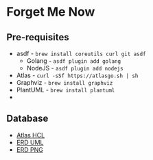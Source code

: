 # Forget Me Now

## Pre-requisites

- asdf - `brew install coreutils curl git asdf`
  - Golang - `asdf plugin add golang`
  - NodeJS - `asdf plugin add nodejs`
- Atlas - `curl -sSf https://atlasgo.sh | sh`
- Graphviz - `brew install graphviz`
- PlantUML - `brew install plantuml`
-

## Database

- [Atlas HCL](./database/atlas.hcl)
- [ERD UML](./database/docs/erd.puml)
- [ERD PNG](./database/docs/erd.png)
